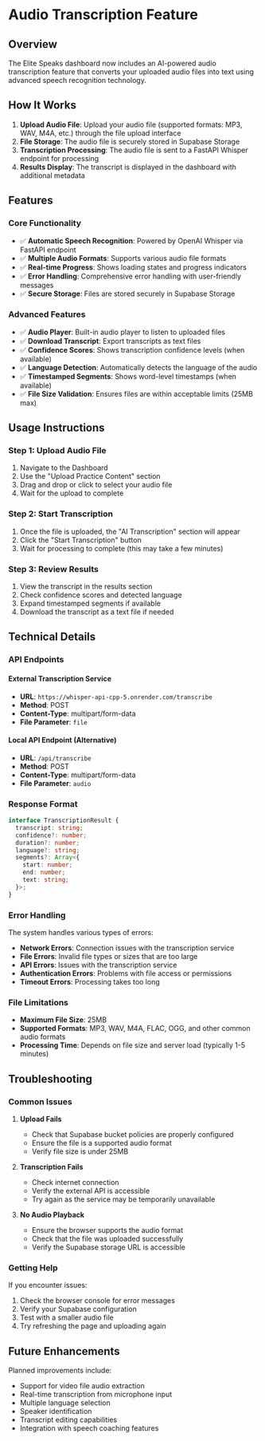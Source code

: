 # Audio Transcription Feature

## Overview

The Elite Speaks dashboard now includes an AI-powered audio transcription feature that converts your uploaded audio files into text using advanced speech recognition technology.

## How It Works

1. **Upload Audio File**: Upload your audio file (supported formats: MP3, WAV, M4A, etc.) through the file upload interface
2. **File Storage**: The audio file is securely stored in Supabase Storage
3. **Transcription Processing**: The audio file is sent to a FastAPI Whisper endpoint for processing
4. **Results Display**: The transcript is displayed in the dashboard with additional metadata

## Features

### Core Functionality
- ✅ **Automatic Speech Recognition**: Powered by OpenAI Whisper via FastAPI endpoint
- ✅ **Multiple Audio Formats**: Supports various audio file formats
- ✅ **Real-time Progress**: Shows loading states and progress indicators
- ✅ **Error Handling**: Comprehensive error handling with user-friendly messages
- ✅ **Secure Storage**: Files are stored securely in Supabase Storage

### Advanced Features
- ✅ **Audio Player**: Built-in audio player to listen to uploaded files
- ✅ **Download Transcript**: Export transcripts as text files
- ✅ **Confidence Scores**: Shows transcription confidence levels (when available)
- ✅ **Language Detection**: Automatically detects the language of the audio
- ✅ **Timestamped Segments**: Shows word-level timestamps (when available)
- ✅ **File Size Validation**: Ensures files are within acceptable limits (25MB max)

## Usage Instructions

### Step 1: Upload Audio File
1. Navigate to the Dashboard
2. Use the "Upload Practice Content" section
3. Drag and drop or click to select your audio file
4. Wait for the upload to complete

### Step 2: Start Transcription
1. Once the file is uploaded, the "AI Transcription" section will appear
2. Click the "Start Transcription" button
3. Wait for processing to complete (this may take a few minutes)

### Step 3: Review Results
1. View the transcript in the results section
2. Check confidence scores and detected language
3. Expand timestamped segments if available
4. Download the transcript as a text file if needed

## Technical Details

### API Endpoints

#### External Transcription Service
- **URL**: `https://whisper-api-cpp-5.onrender.com/transcribe`
- **Method**: POST
- **Content-Type**: multipart/form-data
- **File Parameter**: `file`

#### Local API Endpoint (Alternative)
- **URL**: `/api/transcribe`
- **Method**: POST
- **Content-Type**: multipart/form-data
- **File Parameter**: `audio`

### Response Format
```typescript
interface TranscriptionResult {
  transcript: string;
  confidence?: number;
  duration?: number;
  language?: string;
  segments?: Array<{
    start: number;
    end: number;
    text: string;
  }>;
}
```

### Error Handling

The system handles various types of errors:

- **Network Errors**: Connection issues with the transcription service
- **File Errors**: Invalid file types or sizes that are too large
- **API Errors**: Issues with the transcription service
- **Authentication Errors**: Problems with file access or permissions
- **Timeout Errors**: Processing takes too long

### File Limitations

- **Maximum File Size**: 25MB
- **Supported Formats**: MP3, WAV, M4A, FLAC, OGG, and other common audio formats
- **Processing Time**: Depends on file size and server load (typically 1-5 minutes)

## Troubleshooting

### Common Issues

1. **Upload Fails**
   - Check that Supabase bucket policies are properly configured
   - Ensure the file is a supported audio format
   - Verify file size is under 25MB

2. **Transcription Fails**
   - Check internet connection
   - Verify the external API is accessible
   - Try again as the service may be temporarily unavailable

3. **No Audio Playback**
   - Ensure the browser supports the audio format
   - Check that the file was uploaded successfully
   - Verify the Supabase storage URL is accessible

### Getting Help

If you encounter issues:
1. Check the browser console for error messages
2. Verify your Supabase configuration
3. Test with a smaller audio file
4. Try refreshing the page and uploading again

## Future Enhancements

Planned improvements include:
- Support for video file audio extraction
- Real-time transcription from microphone input
- Multiple language selection
- Speaker identification
- Transcript editing capabilities
- Integration with speech coaching features
